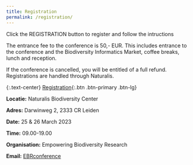 ```yaml
---
title: Registration
permalink: /registration/
---
```


Click the REGISTRATION button to register and follow the intructions

The entrance fee to the conference is 50,- EUR. This includes entrance to the conference and the Biodiversity Informatics Market, coffee breaks, lunch and reception. 

If the conference is cancelled, you will be entitled of a full refund. Registrations are handled through Naturalis.

{:.text-center}
[Registration](https://www.ticketkantoor.nl/shop/EBRIII){:.btn .btn-primary .btn-lg}

**Locatie:**	Naturalis Biodiversity Center

**Adres:**	Darwinweg 2, 2333 CR Leiden

**Date:**	25 & 26 March 2023

**Time:**	09.00-19.00
 	
**Organisation:**	Empowering Biodiversity Research


**Email:** [EBRconference](mailto:ebrconference@naturalis.nl)

